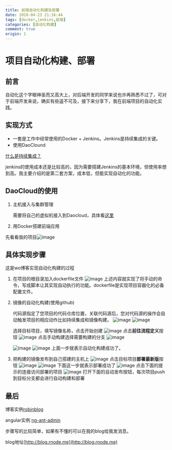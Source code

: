 ```yaml
---
title: 前端自动化构建及部署
date: 2018-04-23 21:16:44
tags: [docker,jenkins,前端]
categories: [自动化构建]
comment: true
origin: 1
---
```

# 项目自动化构建、部署
## 前言
自动化这个字眼神圣而又高大上，对后端开发的同学来说也许再熟悉不过了，可对于前端开发来说，确实有些遥不可及，接下来分享下，我在前端项目的自动化实践。
## 实现方式
* 一套是工作中经常使用的Docker + Jenkins。Jenkins是持续集成的关键。
* 使用DaoClound

[什么是持续集成？](http://www.ruanyifeng.com/blog/2015/09/continuous-integration.html)

jenkins的使用成本还是比较高的，因为需要搭建Jenkins的基本环境，但使用率想到高。我主要介绍的是第二套方案，成本低，但能实现自动化的功能。

## DaoCloud的使用
 1. 主机接入与集群管理

    需要将自己的虚拟机接入到Daocloud，具体看[这里](http://guide.daocloud.io/dcs/%E4%BD%BF%E7%94%A8%E8%84%9A%E6%9C%AC%E5%91%BD%E4%BB%A4%E6%89%8B%E5%8A%A8%E6%B7%BB%E5%8A%A0%E4%B8%BB%E6%9C%BA-9153664.html)

 2. 用Docker搭建前端应用

先看看我的项目![image](http://cdn.rnode.me/images/20180428/img1.jpg)


## 具体实现步骤
这是wo博客实现自动化构建的过程
1. 在项目的根目录加入dockerfile文件
![image](http://cdn.rnode.me/images/20180428/img2.jpg)
上述内容就实现了将手动的命令，写成脚本让其实现自动执行的功能。dockerfile是实现项目容器化的必备配置文件。
2. 镜像的自动化构建(使用github)

    代码源指定了您项目的代码仓库位置，关联代码源后，您对代码源的操作会自动触发项目的相应动作比如持续集成和镜像构建。
    ![image](http://cdn.rnode.me/images/20180428/img3.jpg)
    ![image](http://cdn.rnode.me/images/20180428/img4.jpg)

    选择目标项目，填写镜像名称，点击开始创建
    ![image](http://cdn.rnode.me/images/20180428/img5.jpg)
    点击**前往流程定义**按钮
    ![image](http://cdn.rnode.me/images/20180428/img6.jpg)
    点击手动构建选择需要构建的分支
    ![image](http://cdn.rnode.me/images/20180428/img7.jpg)

    ![image](http://cdn.rnode.me/images/20180428/img8.jpg)
    ![image](http://cdn.rnode.me/images/20180428/img9.jpg)
    上面一步就表示自动化构建成功了。

3. 把构建的镜像发布到自己搭建的主机上
   ![image](http://cdn.rnode.me/images/20180428/img10.jpg)
    点击目标项目**部署最新版**按钮
   ![image](http://cdn.rnode.me/images/20180428/img11.jpg)
   ![image](http://cdn.rnode.me/images/20180428/img12.jpg)
    下面这一步就表示部署成功了
   ![image](http://cdn.rnode.me/images/20180428/img13.jpg)
    点击下面的提示的连接访问部署的项目
   ![image](http://cdn.rnode.me/images/20180428/img14.jpg)
    打开下面的自动发布按钮，每次项目push到目标分支都会进行自动构建和部署

## 最后
博客实例[robinblog](https://github.com/robinv8/robinblog)

angular实例 [ng-ant-admin](https://github.com/robinv8/ng-ant-admin)

步骤写的比较简单，如果有不懂的可以在我的blog给我发消息。

blog地址[http://blog.rnode.me](http://blog.rnode.me)